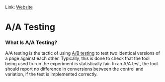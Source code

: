 
Link: [Website](https://www.optimizely.com/optimization-glossary/aa-testing/)

# A/A Testing

### What Is A/A Testing?

A/A testing is the tactic of using [A/B testing](https://www.optimizely.com/optimization-glossary/ab-testing/) to test two identical versions of a page against each other. Typically, this is done to check that the tool being used to run the experiment is statistically fair. In an A/A test, the tool should report no difference in conversions between the control and variation, if the test is implemented correctly.